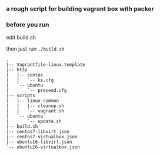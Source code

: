 ### a rough script for building vagrant box with packer

### before you run
edit build.sh

then just run <code>./build.sh</code>

```
.
|-- Vagrantfile-linux.template
|-- http
|   |-- centos
|   |   `-- ks.cfg
|   `-- ubuntu
|       `-- preseed.cfg
|-- scripts
|   |-- linux-common
|   |   |-- cleanup.sh
|   |   `-- vagrant.sh
|   `-- ubuntu
|       `-- update.sh
|-- build.sh
|-- centos7-libvirt.json
|-- centos7-virtualbox.json
|-- ubuntu16-libvirt.json
`-- ubuntu16-virtualbox.json

```

